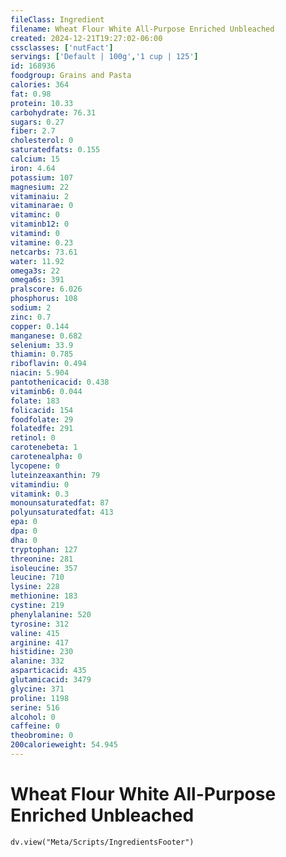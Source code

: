 ```yaml
---
fileClass: Ingredient
filename: Wheat Flour White All-Purpose Enriched Unbleached
created: 2024-12-21T19:27:02-06:00
cssclasses: ['nutFact']
servings: ['Default | 100g','1 cup | 125']
id: 168936
foodgroup: Grains and Pasta
calories: 364
fat: 0.98
protein: 10.33
carbohydrate: 76.31
sugars: 0.27
fiber: 2.7
cholesterol: 0
saturatedfats: 0.155
calcium: 15
iron: 4.64
potassium: 107
magnesium: 22
vitaminaiu: 2
vitaminarae: 0
vitaminc: 0
vitaminb12: 0
vitamind: 0
vitamine: 0.23
netcarbs: 73.61
water: 11.92
omega3s: 22
omega6s: 391
pralscore: 6.026
phosphorus: 108
sodium: 2
zinc: 0.7
copper: 0.144
manganese: 0.682
selenium: 33.9
thiamin: 0.785
riboflavin: 0.494
niacin: 5.904
pantothenicacid: 0.438
vitaminb6: 0.044
folate: 183
folicacid: 154
foodfolate: 29
folatedfe: 291
retinol: 0
carotenebeta: 1
carotenealpha: 0
lycopene: 0
luteinzeaxanthin: 79
vitamindiu: 0
vitamink: 0.3
monounsaturatedfat: 87
polyunsaturatedfat: 413
epa: 0
dpa: 0
dha: 0
tryptophan: 127
threonine: 281
isoleucine: 357
leucine: 710
lysine: 228
methionine: 183
cystine: 219
phenylalanine: 520
tyrosine: 312
valine: 415
arginine: 417
histidine: 230
alanine: 332
asparticacid: 435
glutamicacid: 3479
glycine: 371
proline: 1198
serine: 516
alcohol: 0
caffeine: 0
theobromine: 0
200calorieweight: 54.945
---
```


# Wheat Flour White All-Purpose Enriched Unbleached

```dataviewjs
dv.view("Meta/Scripts/IngredientsFooter")
```